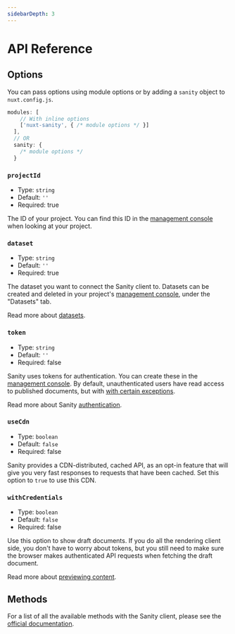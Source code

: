 ```yaml
---
sidebarDepth: 3
---
```


# API Reference

## Options

You can pass options using module options or by adding a `sanity` object to `nuxt.config.js`.

```js
modules: [
    // With inline options
    ['nuxt-sanity', { /* module options */ }]
  ],
  // OR
  sanity: {
    /* module options */
  }
```

### `projectId`

- Type: `string`
- Default: `''`
- Required: true

The ID of your project. You can find this ID in the [management console](https://www.sanity.io/manage) when looking at your project.

### `dataset`

- Type: `string`
- Default: `''`
- Required: true

The dataset you want to connect the Sanity client to. Datasets can be created and deleted in your project's [management console](https://www.sanity.io/manage), under the "Datasets" tab.

Read more about [datasets](https://www.sanity.io/docs/data-store/datasets).

### `token`

- Type: `string`
- Default: `''`
- Required: false

Sanity uses tokens for authentication. You can create these in the [management console](https://www.sanity.io/manage). By default, unauthenticated users have read access to published documents, but with [with certain exceptions](https://www.sanity.io/docs/data-store/access-control).

Read more about Sanity [authentication](https://www.sanity.io/docs/http-auth).

### `useCdn`

- Type: `boolean`
- Default: `false`
- Required: false

Sanity provides a CDN-distributed, cached API, as an opt-in feature that will give you very fast responses to requests that have been cached. Set this option to `true` to use this CDN. 

### `withCredentials`

- Type: `boolean`
- Default: `false`
- Required: false

Use this option to show draft documents. If you do all the rendering client side, you don't have to worry about tokens, but you still need to make sure the browser makes authenticated API requests when fetching the draft document.

Read more about [previewing content](https://www.sanity.io/docs/preview-content-on-site).

## Methods

For a list of all the available methods with the Sanity client, please see the [official documentation](https://www.sanity.io/docs/client-libraries/js-client).